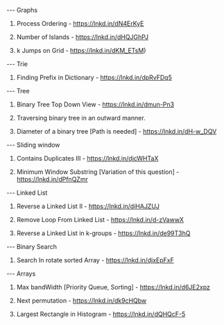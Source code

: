 
--- Graphs
1) Process Ordering - https://lnkd.in/dN4ErKyE

2) Number of Islands - https://lnkd.in/dHQJGhPJ

3) k Jumps on Grid - https://lnkd.in/dKM_ETsM)


--- Trie
1) Finding Prefix in Dictionary - https://lnkd.in/dpRvFDq5


--- Tree
1) Binary Tree Top Down View - https://lnkd.in/dmun-Pn3

2) Traversing binary tree in an outward manner.

3) Diameter of a binary tree [Path is needed] - https://lnkd.in/dH-w_DQV


--- Sliding window
1) Contains Duplicates III - https://lnkd.in/djcWHTaX

2) Minimum Window Substring [Variation of this question] - https://lnkd.in/dPfnQZmr


--- Linked List
1) Reverse a Linked List II - https://lnkd.in/diHAJZUJ

2) Remove Loop From Linked List - https://lnkd.in/d-zVawwX

3) Reverse a Linked List in k-groups - https://lnkd.in/de99T3hQ


--- Binary Search
1) Search In rotate sorted Array - https://lnkd.in/djxEpFxF


--- Arrays
1) Max bandWidth [Priority Queue, Sorting] - https://lnkd.in/d6JE2xpz

2) Next permutation - https://lnkd.in/dk9cHQbw

3) Largest Rectangle in Histogram - https://lnkd.in/dQHQcF-5
